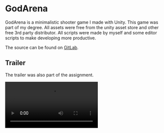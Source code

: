 
# GodArena

GodArena is a minimalistic shooter game I made with Unity. This game was part of my degree. All assets were free from the unity asset store and other free 3rd party distributor. All scripts were made by myself and some editor scripts to make developing more productive.

The source can be found on [GitLab](https://gitlab.com/grandauto3/godarena).
<br/>

## Trailer

The trailer was also part of the assignment.

<video src="https://www.youtube.com/watch?v=PCxgrQpkvRM" controls="controls">
